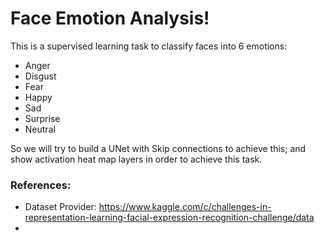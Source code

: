 # Face Emotion Analysis!

This is a supervised learning task to classify faces into 6 emotions:
-  Anger
-  Disgust
-  Fear
-  Happy
-  Sad
-  Surprise
-  Neutral

So we will try to build a UNet with Skip connections to achieve this; and show
activation heat map layers in order to achieve this task.


### References:
-  Dataset Provider: https://www.kaggle.com/c/challenges-in-representation-learning-facial-expression-recognition-challenge/data
-  
